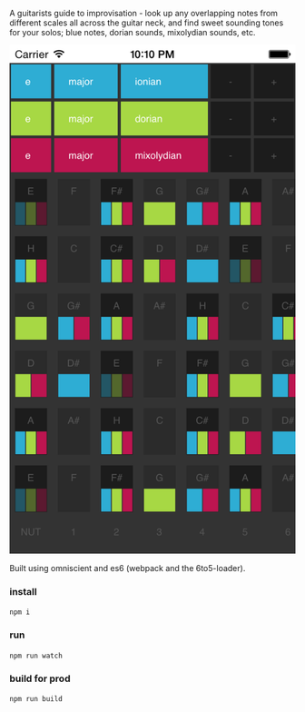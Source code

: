A guitarists guide to improvisation - look up any overlapping notes from different scales all across the guitar neck, and find sweet sounding tones for your solos; blue notes, dorian sounds, mixolydian sounds, etc.

![Example](example.png)

Built using omniscient and es6 (webpack and the 6to5-loader).

### install

`npm i`

### run

`npm run watch`

### build for prod

`npm run build`

